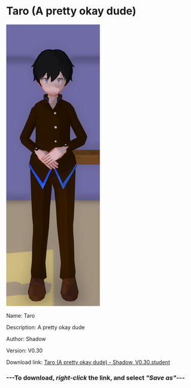 # Taro (A pretty okay dude)

<img src = "https://raw.githubusercontent.com/Arbiter1223/Daigaku-Gurashi-Custom-Students/master/Students/Files/Taro%20(A%20pretty%20okay%20dude).png">

Name: Taro

Description: A pretty okay dude

Author: Shadow

Version: V0.30

Download link: <a href="https://raw.githubusercontent.com/Arbiter1223/Daigaku-Gurashi-Custom-Students/master/Students/Files/Taro%20(A%20pretty%20okay%20dude)%20-%20Shadow%2C%20V0.30.student">Taro (A pretty okay dude) - Shadow, V0.30.student</a>

### ---**To download, _right-click_ the link, and select _"Save as"_**---
